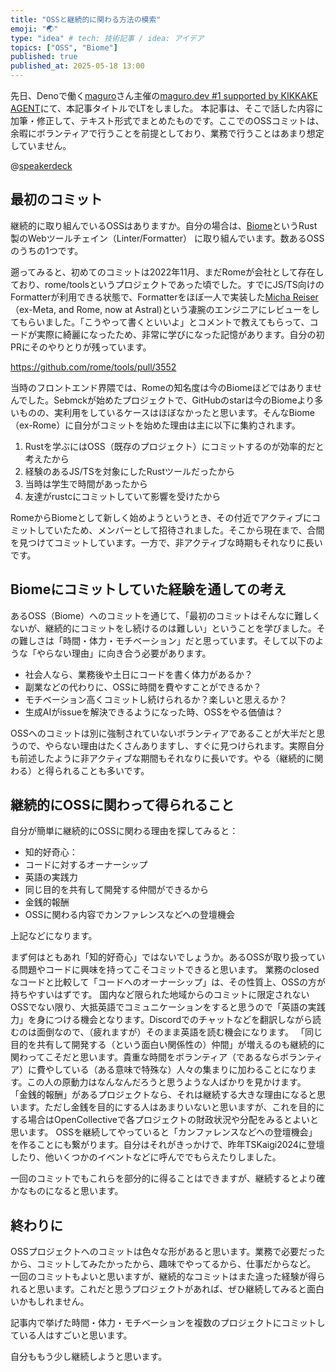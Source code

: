 ```yaml
---
title: "OSSと継続的に関わる方法の模索"
emoji: "🌏"
type: "idea" # tech: 技術記事 / idea: アイデア
topics: ["OSS", "Biome"]
published: true
published_at: 2025-05-18 13:00
---
```


先日、Denoで働く[maguro](https://x.com/yusuktan)さん主催の[maguro.dev #1 supported by KIKKAKE AGENT](https://maguro-dev.connpass.com/event/352415/)にて、本記事タイトルでLTをしました。
本記事は、そこで話した内容に加筆・修正して、テキスト形式でまとめたものです。ここでのOSSコミットは、余暇にボランティアで行うことを前提としており、業務で行うことはあまり想定していません。

@[speakerdeck](https://speakerdeck.com/unvalley/exploring-ways-to-stay-continuously-involved-with-oss)

## 最初のコミット

継続的に取り組んでいるOSSはありますか。自分の場合は、[Biome](https://github.com/biomejs/biome)というRust製のWebツールチェイン（Linter/Formatter） に取り組んでいます。数あるOSSのうちの1つです。

遡ってみると、初めてのコミットは2022年11月、まだRomeが会社として存在しており、rome/toolsというプロジェクトであった頃でした。すでにJS/TS向けのFormatterが利用できる状態で、Formatterをほぼ一人で実装した[Micha Reiser](https://github.com/MichaReiser)（ex-Meta, and Rome, now at Astral)という凄腕のエンジニアにレビューをしてもらいました。「こうやって書くといいよ」とコメントで教えてもらって、コードが実際に綺麗になったため、非常に学びになった記憶があります。自分の初PRにそのやりとりが残っています。

https://github.com/rome/tools/pull/3552

当時のフロントエンド界隈では、Romeの知名度は今のBiomeほどではありませんでした。Sebmckが始めたプロジェクトで、GitHubのstarは今のBiomeより多いものの、実利用をしているケースはほぼなかったと思います。そんなBiome（ex-Rome）に自分がコミットを始めた理由は主に以下に集約されます。

1. Rustを学ぶにはOSS（既存のプロジェクト）にコミットするのが効率的だと考えたから
2. 経験のあるJS/TSを対象にしたRustツールだったから
3. 当時は学生で時間があったから
4. 友達がrustcにコミットしていて影響を受けたから

RomeからBiomeとして新しく始めようというとき、その付近でアクティブにコミットしていたため、メンバーとして招待されました。そこから現在まで、合間を見つけてコミットしています。一方で、非アクティブな時期もそれなりに長いです。

## Biomeにコミットしていた経験を通しての考え

あるOSS（Biome）へのコミットを通じて、「最初のコミットはそんなに難しくないが、継続的にコミットをし続けるのは難しい」ということを学びました。その難しさは「時間・体力・モチベーション」だと思っています。そして以下のような「やらない理由」に向き合う必要があります。

- 社会人なら、業務後や土日にコードを書く体力があるか？
- 副業などの代わりに、OSSに時間を費やすことができるか？
- モチベーション高くコミットし続けられるか？楽しいと思えるか？
- 生成AIがissueを解決できるようになった時、OSSをやる価値は？

OSSへのコミットは別に強制されていないボランティアであることが大半だと思うので、やらない理由はたくさんありますし、すぐに見つけられます。実際自分も前述したように非アクティブな期間もそれなりに長いです。やる（継続的に関わる）と得られることも多いです。

## 継続的にOSSに関わって得られること

自分が簡単に継続的にOSSに関わる理由を探してみると：

- 知的好奇心：
- コードに対するオーナーシップ
- 英語の実践力
- 同じ目的を共有して開発する仲間ができるから
- 金銭的報酬
- OSSに関わる内容でカンファレンスなどへの登壇機会

上記などになります。

まず何はともあれ「知的好奇心」ではないでしょうか。あるOSSが取り扱っている問題やコードに興味を持ってこそコミットできると思います。
業務のclosedなコードと比較して「コードへのオーナーシップ」は、その性質上、OSSの方が持ちやすいはずです。
国内など限られた地域からのコミットに限定されないOSSでない限り、大抵英語でコミュニケーションをすると思うので「英語の実践力」を身につける機会となります。Discordでのチャットなどを翻訳しながら読むのは面倒なので、（疲れますが）そのまま英語を読む機会になります。
「同じ目的を共有して開発する（という面白い関係性の）仲間」が増えるのも継続的に関わってこそだと思います。貴重な時間をボランティア（であるならボランティア）に費やしている（ある意味で特殊な）人々の集まりに加わることになります。この人の原動力はなんなんだろうと思うような人ばかりを見かけます。
「金銭的報酬」があるプロジェクトなら、それは継続する大きな理由になると思います。ただし金銭を目的にする人はあまりいないと思いますが、これを目的にする場合はOpenCollectiveで各プロジェクトの財政状況や分配をみるとよいと思います。
OSSを継続してやっていると「カンファレンスなどへの登壇機会」を作ることにも繋がります。自分はそれがきっかけで、昨年TSKaigi2024に登壇したり、他いくつかのイベントなどに呼んででもらえたりしました。

一回のコミットでもこれらを部分的に得ることはできますが、継続するとより確かなものになると思います。

## 終わりに

OSSプロジェクトへのコミットは色々な形があると思います。業務で必要だったから、コミットしてみたかったから、趣味でやってるから、仕事だからなど。
一回のコミットもよいと思いますが、継続的なコミットはまた違った経験が得られると思います。これだと思うプロジェクトがあれば、ぜひ継続してみると面白いかもしれません。

記事内で挙げた時間・体力・モチベーションを複数のプロジェクトにコミットしている人はすごいと思います。

自分ももう少し継続しようと思います。